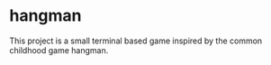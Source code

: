 # hangman

This project is a small terminal based game inspired by the common childhood game hangman.
